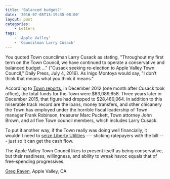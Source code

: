 ```yaml
---
title: 'Balanced budget?'
date: '2016-07-05T13:19:35-08:00'
layout: post
categories:
    - Letters
tags:
    - 'Apple Valley'
    - 'Councilman Larry Cusack'
---
```


You quoted Town councilman Larry Cusack as stating, "Throughout my first term on the Town Council, we have continued to operate a conservative and balanced budget ..." ("Cusack seeking re-election to Apple Valley Town Council," Daily Press, July 4, 2016). As Inigo Montoya would say, "I don’t think that means what you think it means."

According to [Town reports](https://waterwedoing.website/docs/toav/TOAV-treasurers-reports.php), in December 2012 (one month after Cusack took office), the total funds for the Town were $63,089,658. Three years later in December 2015, that figure had dropped to $28,480,064. In addition to this miserable track record are the loans, money transfers, and other chicanery the Town has employed under the horrible fiscal leadership of Town manager Frank Robinson, treasurer Marc Puckett, Town attorney John Brown, and all five Town council members, which includes Larry Cusack.

To put it another way, if the Town really was doing well financially, it wouldn’t need to [seize Liberty Utilities](https://waterwedoing.website/) --- sticking ratepayers with the bill --- just so it can get the cash flow.

The Apple Valley Town Council likes to present itself as being conservative, but their readiness, willingness, and ability to wreak havoc equals that of free-spending progressives.

[Greg Raven](https://www.gregraven.org), Apple Valley, CA
